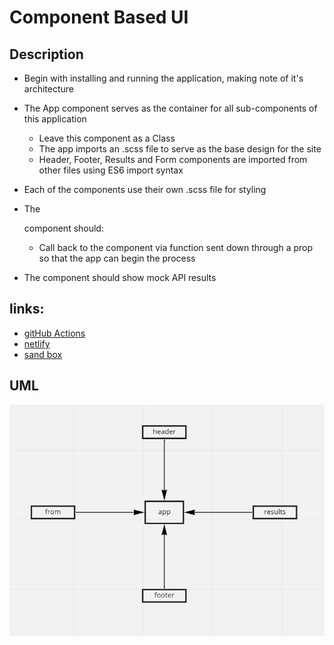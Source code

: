 # Component Based UI

## Description  

- Begin with installing and running the application, making note of it's architecture  

- The App component serves as the container for all sub-components of this application  

  - Leave this component as a Class  
  - The app imports an .scss file to serve as the base design for the site  
  - Header, Footer, Results and Form components are imported from other files using ES6 import syntax  

- Each of the components use their own .scss file for styling  

- The <Form> component should:  

  - Call back to the <App/> component via function sent down through a prop so that the app can begin the process  

- The <Results/> component should show mock API results  
## links: 
- [gitHub Actions](https://github.com/awwadsaeed/resty/pull/4)
- [netlify](https://peaceful-meninsky-ebd275.netlify.app/)
- [sand box](https://codesandbox.io/s/jovial-sea-8e3gu)  
## UML  
![UML](./lab26.JPG)
